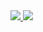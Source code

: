 <a href="https://github.com/m4aaster/github-readme-stats">
  <img src="https://github-readme-stats.vercel.app/api?username=m4aaster&show_icons=true&theme=github_dark" />
</a>
<a href="https://github.com/m4aaster/convoychat">
  <img src="https://github-readme-stats.vercel.app/api/top-langs/?username=m4aaster&theme=github_dark" />
</a>
